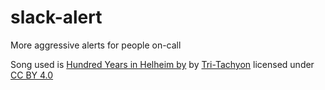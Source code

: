 # slack-alert
More aggressive alerts for people on-call

Song used is [Hundred Years in Helheim by](http://freemusicarchive.org/music/Tri-Tachyon/The_Spellbreaker_EP/Hundred_Years_in_Helheim) by [Tri-Tachyon](http://freemusicarchive.org/music/Tri-Tachyon/) licensed under [CC BY 4.0](https://creativecommons.org/licenses/by/4.0/)
